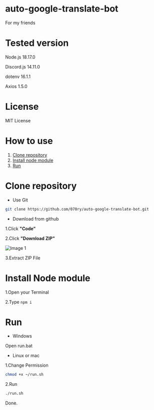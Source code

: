 # auto-google-translate-bot
For my friends

# Tested version

Node.js 18.17.0

Discord.js 14.11.0

dotenv 16.1.1

Axios 1.5.0

# License

MIT License

# How to use

1. <a href="#1">Clone repository</a>
2. <a href="#2">Install node module</a>
3. <a href="#3">Run</a>

<h1 id="1">Clone repository</h1>

- Use Git

```sh
git clone https://github.com/070ry/auto-google-translate-bot.git
```

- Download from github

1.Click **"Code"**

2.Click **"Download ZIP"**

![Image 1](https://github.com/070ry/auto-google-translate-bot/assets/68803331/090c0121-f8b2-4207-b52b-34d80ed4b658)

3.Extract ZIP File

<h1 id="2">Install Node module</h1>

1.Open your Terminal

2.Type `npm i`

<h1 id="3">Run</h1>

- Windows

Open run.bat

- Linux or mac

1.Change Permission

```sh
chmod +x ~/run.sh
```

2.Run

```sh
./run.sh
```

Done.
